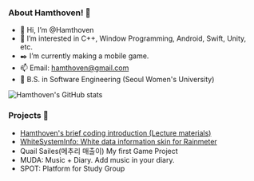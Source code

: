
<!---
![Hamthoven's Profile Image](https://github.com/Hamthoven/Hamthoven/blob/main/HamThovenProfile.jpg)
--->

### About Hamthoven! 🐹

- 👋 Hi, I’m @Hamthoven
- 👀 I’m interested in C++, Window Programming, Android, Swift, Unity, etc.
- ✒️ I’m currently making a mobile game.
- 📫 Email: hamthoven@gmail.com
- 🏫 B.S. in Software Engineering (Seoul Women's University)

![Hamthoven's GitHub stats](https://github-readme-stats.vercel.app/api?username=Hamthoven&count_private=true&show_icons=true) <br/>

### Projects 📁

- [Hamthoven's brief coding introduction (Lecture materials)](https://github.com/Hamthoven/BriefCodingIntroduction)
- [WhiteSystemInfo: White data information skin for Rainmeter](https://github.com/Hamthoven/WhiteSystemInfo)
- Quail Sailes(메추리 매출이) My first Game Project
- MUDA: Music + Diary. Add music in your diary.
- SPOT: Platform for Study Group


<!---
Hamthoven/Hamthoven is a ✨ special ✨ repository because its `README.md` (this file) appears on your GitHub profile.
You can click the Preview link to take a look at your changes.
--->

